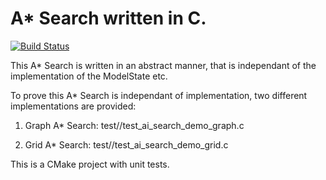A* Search written in C.
=============================

  [![Build Status](https://travis-ci.org/xenomorpheus/abstract_astar_search_c.svg?branch=master)](https://travis-ci.org/xenomorpheus/abstract_astar_search_c)

This A* Search is written in an abstract manner, that is independant of
the implementation of the ModelState etc.

To prove this A* Search is independant of implementation, two different
implementations are provided:

1) Graph A* Search:
test//test_ai_search_demo_graph.c

2) Grid A* Search:
test//test_ai_search_demo_grid.c

This is a CMake project with unit tests.

